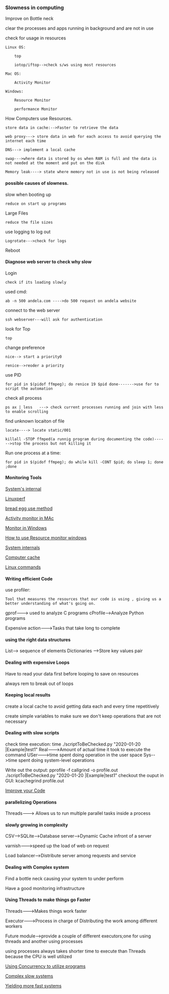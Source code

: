 ### Slowness in computing

Improve on Bottle neck

clear the processes and apps running in background and are not in use

check for usage in resources

    Linux OS:

        top

        iotop/iftop-->check s/ws using most resources

    Mac OS:

        Activity Monitor

    Windows:

        Resource Monitor

        performance Monitor

How Computers use Resources.

    store data in cache:-->Faster to retrieve the data

    web proxy---> store data in web for each access to avoid querying the internet each time

    DNS---> implement a local cache

    swap--->where data is stored by os when RAM is full and the data is not needed at the moment and put on the disk

    Memory leak----> state where memory not in use is not being released

#### possible causes of slowness.

slow when booting up

    reduce on start up programs

Large Files

    reduce the file sizes

use logging to log out

    Logrotate--->check for logs

Reboot


#### Diagnose web server to check why slow

Login

    check if its loading slowly

used cmd:

    ab -n 500 andela.com ---->do 500 request on andela website
    
connect to the web server

    ssh webserver---will ask for authentication

look for Top

    top

change preference

    nice--> start a priority0

    renice-->reoder a priority

use PID

    for pid in $(pidof ffmpeg); do renice 19 $pid done------->use for to script the automation


check all process

    ps ax | less   ---> check current processes running and join with less to enable scrolling
    
find unknown locaiton of file

    locate----> locate static/001

    killall -STOP ffmped(a runnig program during documenting the code)------>stop the process but not killing it

Run one process at a time:

    for pid in $(pidof ffmpeg); do while kill -CONT $pid; do sleep 1; done ;done

#### Monitoring Tools

[System's internal](https://docs.microsoft.com/en-us/sysinternals/downloads/procmon)

[Linuxperf](http://www.brendangregg.com/linuxperf.html)

[bread egg use method](http://brendangregg.com/usemethod.html)

[Activity monitor in MAc](https://support.apple.com/en-us/HT201464)

[Monitor in Windows](https://www.windowscentral.com/how-use-performance-monitor-windows-10)

[How to use Resource monitor windows](https://www.digitalcitizen.life/how-use-resource-monitor-windows-7)

[System internals](https://docs.microsoft.com/en-us/sysinternals/downloads/process-explorer)

[Computer cache](https://en.wikipedia.org/wiki/Cache_(computing))

[Linux commands](https://www.reddit.com/r/linux/comments/d7hx2c/why_nice_levels_are_a_placebo_and_have_been_for_a/)


#### Writing efficient Code

use profiler:

    Tool that measures the resources that our code is using , giving us a better understanding of what's going on.

gprof---> used to analyze C programs
cProfile-->Analyze Python programs

Expensive action--->Tasks that take long to complete

#### using the right data structures
List--> sequence of elements
Dictionaries -->Store key values pair


#### Dealing with expensive Loops

Have to read your data first before looping to save on resources

always rem to break out of loops

#### Keeping local results

create a local cache to avoid getting data each and every time repetitively

create simple variables to make sure we don't keep operations that are not necessary

#### Dealing with slow scripts
check time execution:
    time ./scriptToBeChecked.py  "2020-01-20 |Example|test1"
    Real--->Amount of actual time it took to execute the command
    USer--->time spent doing operation in the user space
    Sys-->time spent doing system-level operations

Write out the output:
    pprofile -f callgrind -o profile.out ./scriptToBeChecked.py  "2020-01-20 |Example|test1"
checkout the ouput in GUI:
    kcachegrind profile.out

[Improve your Code](https://en.wikipedia.org/wiki/Profiling_(computer_programming))


#### parallelizing Operations

Threads---> Allows us to run multiple parallel tasks inside a process

#### slowly growing in complexity



CSV-->SQLite-->Database server-->Dynamic Cache infront of a server

varnish--->speed up the load of  web on request

Load balancer-->Distribute server among requests and service

#### Dealing with Complex system

Find a bottle neck causing your system to under perform

Have a good monitoring infrastructure


#### Using Threads to make things go Faster

Threads--->Makes things work faster

Executor--->Process in charge of Distributing the work among different workers

Future module-->provide a couple of different executors;one for using threads and another using processes

using processes always takes shorter time to execute than Threads because the CPU is well utilized

[Using Concurrency to utilize programs](https://realpython.com/python-concurrency/)

[Complex slow systems](https://realpython.com/python-concurrency/)

[Yielding more fast systems](https://hackernoon.com/threaded-asynchronous-magic-and-how-to-wield-it-bba9ed602c32)


